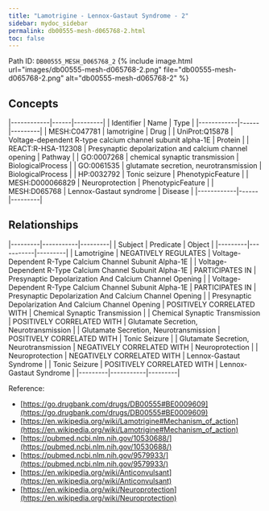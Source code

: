 ```yaml
---
title: "Lamotrigine - Lennox-Gastaut Syndrome - 2"
sidebar: mydoc_sidebar
permalink: db00555-mesh-d065768-2.html
toc: false 
---
```



Path ID: `DB00555_MESH_D065768_2`
{% include image.html url="images/db00555-mesh-d065768-2.png" file="db00555-mesh-d065768-2.png" alt="db00555-mesh-d065768-2" %}

## Concepts

|------------|------|---------|
| Identifier | Name | Type    |
|------------|------|---------|
| MESH:C047781 | lamotrigine | Drug |
| UniProt:Q15878 | Voltage-dependent R-type calcium channel subunit alpha-1E | Protein |
| REACT:R-HSA-112308 | Presynaptic depolarization and calcium channel opening | Pathway |
| GO:0007268 | chemical synaptic transmission | BiologicalProcess |
| GO:0061535 | glutamate secretion, neurotransmission | BiologicalProcess |
| HP:0032792 | Tonic seizure | PhenotypicFeature |
| MESH:D000066829 | Neuroprotection | PhenotypicFeature |
| MESH:D065768 | Lennox-Gastaut syndrome | Disease |
|------------|------|---------|

## Relationships

|---------|-----------|---------|
| Subject | Predicate | Object  |
|---------|-----------|---------|
| Lamotrigine | NEGATIVELY REGULATES | Voltage-Dependent R-Type Calcium Channel Subunit Alpha-1E |
| Voltage-Dependent R-Type Calcium Channel Subunit Alpha-1E | PARTICIPATES IN | Presynaptic Depolarization And Calcium Channel Opening |
| Voltage-Dependent R-Type Calcium Channel Subunit Alpha-1E | PARTICIPATES IN | Presynaptic Depolarization And Calcium Channel Opening |
| Presynaptic Depolarization And Calcium Channel Opening | POSITIVELY CORRELATED WITH | Chemical Synaptic Transmission |
| Chemical Synaptic Transmission | POSITIVELY CORRELATED WITH | Glutamate Secretion, Neurotransmission |
| Glutamate Secretion, Neurotransmission | POSITIVELY CORRELATED WITH | Tonic Seizure |
| Glutamate Secretion, Neurotransmission | NEGATIVELY CORRELATED WITH | Neuroprotection |
| Neuroprotection | NEGATIVELY CORRELATED WITH | Lennox-Gastaut Syndrome |
| Tonic Seizure | POSITIVELY CORRELATED WITH | Lennox-Gastaut Syndrome |
|---------|-----------|---------|

Reference: 
  - [https://go.drugbank.com/drugs/DB00555#BE0009609](https://go.drugbank.com/drugs/DB00555#BE0009609)
  - [https://en.wikipedia.org/wiki/Lamotrigine#Mechanism_of_action](https://en.wikipedia.org/wiki/Lamotrigine#Mechanism_of_action)
  - [https://pubmed.ncbi.nlm.nih.gov/10530688/](https://pubmed.ncbi.nlm.nih.gov/10530688/)
  - [https://pubmed.ncbi.nlm.nih.gov/9579933/](https://pubmed.ncbi.nlm.nih.gov/9579933/)
  - [https://en.wikipedia.org/wiki/Anticonvulsant](https://en.wikipedia.org/wiki/Anticonvulsant)
  - [https://en.wikipedia.org/wiki/Neuroprotection](https://en.wikipedia.org/wiki/Neuroprotection)
